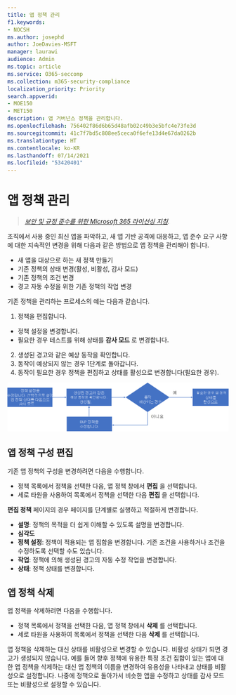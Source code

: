 ```yaml
---
title: 앱 정책 관리
f1.keywords:
- NOCSH
ms.author: josephd
author: JoeDavies-MSFT
manager: laurawi
audience: Admin
ms.topic: article
ms.service: O365-seccomp
ms.collection: m365-security-compliance
localization_priority: Priority
search.appverid:
- MOE150
- MET150
description: 앱 거버넌스 정책을 관리합니다.
ms.openlocfilehash: 756402f86d6b65d48afb02c49b3e5bfc4e73fe3d
ms.sourcegitcommit: 41c7f7bd5c808ee5ceca0f6efe13d4e67da0262b
ms.translationtype: HT
ms.contentlocale: ko-KR
ms.lasthandoff: 07/14/2021
ms.locfileid: "53420401"
---
```

# <a name="manage-app-policies"></a>앱 정책 관리

>*[보안 및 규정 준수를 위한 Microsoft 365 라이선싱 지침](https://aka.ms/ComplianceSD).*

조직에서 사용 중인 최신 앱을 파악하고, 새 앱 기반 공격에 대응하고, 앱 준수 요구 사항에 대한 지속적인 변경을 위해 다음과 같은 방법으로 앱 정책을 관리해야 합니다.

- 새 앱을 대상으로 하는 새 정책 만들기
- 기존 정책의 상태 변경(활성, 비활성, 감사 모드)
- 기존 정책의 조건 변경
- 경고 자동 수정을 위한 기존 정책의 작업 변경

기존 정책을 관리하는 프로세스의 예는 다음과 같습니다.

1. 정책을 편집합니다.

  - 정책 설정을 변경합니다.
  - 필요한 경우 테스트를 위해 상태를 **감사 모드** 로 변경합니다.

2. 생성된 경고와 같은 예상 동작을 확인합니다.
1. 동작이 예상되지 않는 경우 1단계로 돌아갑니다.
1. 동작이 필요한 경우 정책을 편집하고 상태를 활성으로 변경합니다(필요한 경우).

![앱 정책 관리 워크플로](../media/manage-app-protection-governance/mapg-manage-policy-process.png)

## <a name="editing-an-app-policy-configuration"></a>앱 정책 구성 편집

기존 앱 정책의 구성을 변경하려면 다음을 수행합니다.

- 정책 목록에서 정책을 선택한 다음, 앱 정책 창에서 **편집** 을 선택합니다.
- 세로 타원을 사용하여 목록에서 정책을 선택한 다음 **편집** 을 선택합니다.

**편집 정책** 페이지의 경우 페이지를 단계별로 실행하고 적절하게 변경합니다.

- **설명**: 정책의 목적을 더 쉽게 이해할 수 있도록 설명을 변경합니다.
- **심각도**
- **정책 설정**: 정책이 적용되는 앱 집합을 변경합니다. 기존 조건을 사용하거나 조건을 수정하도록 선택할 수도 있습니다.
- **작업**: 정책에 의해 생성된 경고의 자동 수정 작업을 변경합니다.
- **상태**: 정책 상태를 변경합니다.

## <a name="deleting-an-app-policy"></a>앱 정책 삭제

앱 정책을 삭제하려면 다음을 수행합니다.

- 정책 목록에서 정책을 선택한 다음, 앱 정책 창에서 **삭제** 를 선택합니다.
- 세로 타원을 사용하여 목록에서 정책을 선택한 다음 **삭제** 를 선택합니다.

앱 정책을 삭제하는 대신 상태를 비활성으로 변경할 수 있습니다. 비활성 상태가 되면 경고가 생성되지 않습니다. 예를 들어 향후 정책에 유용한 특정 조건 집합이 있는 앱에 대한 앱 정책을 삭제하는 대신 앱 정책의 이름을 변경하여 유용성을 나타내고 상태를 비활성으로 설정합니다. 나중에 정책으로 돌아가서 비슷한 앱을 수정하고 상태를 감사 모드 또는 비활성으로 설정할 수 있습니다.
